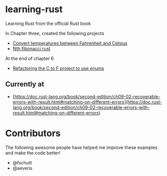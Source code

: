 # learning-rust
Learning Rust from the official Rust book 

In Chapter three, created the following projects

* [Convert temperatures between Fahrenheit and Celsius](https://github.com/BrooksPatton/fahrenheit-to-celsius-rust)
* [Nth fibonacci rust](https://github.com/BrooksPatton/nth_fibonacci_rust)

At the end of chapter 6

* [Refactoring the C to F project to use enums](https://github.com/BrooksPatton/fahrenheit-to-celsius-rust/tree/using_enums)

## Currently at


* [https://doc.rust-lang.org/book/second-edition/ch09-02-recoverable-errors-with-result.html#matching-on-different-errors](https://doc.rust-lang.org/book/second-edition/ch09-02-recoverable-errors-with-result.html#matching-on-different-errors)

# Contributors

The following awesome people have helped me improve these examples and make the code better!

* @fschutt
* @aeveris
